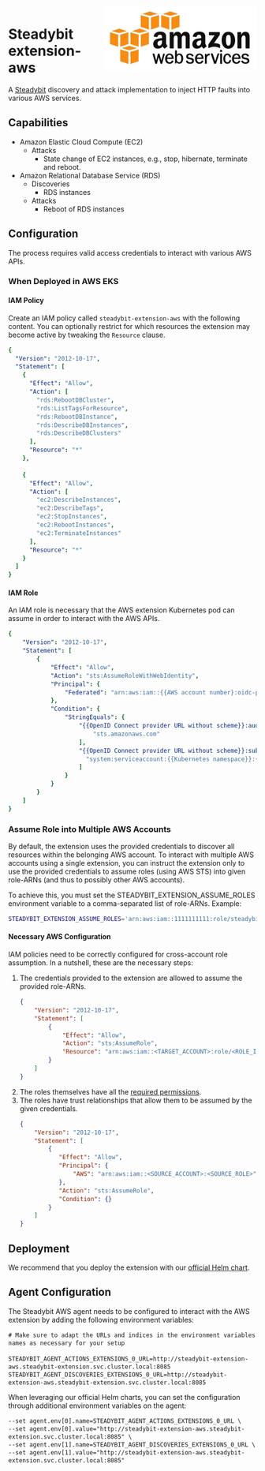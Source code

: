 <img src="./logo.jpeg" height="130" align="right" alt="Amazon Web Services (AWS) logo depicting five orange colored boxes and the text Amazon Web Services">

# Steadybit extension-aws

A [Steadybit](https://www.steadybit.com/) discovery and attack implementation to inject HTTP faults into various AWS services.

## Capabilities

 - Amazon Elastic Cloud Compute (EC2)
     - Attacks
         - State change of EC2 instances, e.g., stop, hibernate, terminate and reboot. 
 - Amazon Relational Database Service (RDS)
   - Discoveries
     - RDS instances
   - Attacks
     - Reboot of RDS instances

## Configuration

The process requires valid access credentials to interact with various AWS APIs.

### When Deployed in AWS EKS 

#### IAM Policy

Create an IAM policy called `steadybit-extension-aws` with the following content.
You can optionally restrict for which resources the extension may become active
by tweaking the `Resource` clause.

```yaml
{
  "Version": "2012-10-17",
  "Statement": [
    {
      "Effect": "Allow",
      "Action": [
        "rds:RebootDBCluster",
        "rds:ListTagsForResource",
        "rds:RebootDBInstance",
        "rds:DescribeDBInstances",
        "rds:DescribeDBClusters"
      ],
      "Resource": "*"
    },

    {
      "Effect": "Allow",
      "Action": [
        "ec2:DescribeInstances",
        "ec2:DescribeTags",
        "ec2:StopInstances",
        "ec2:RebootInstances",
        "ec2:TerminateInstances"
      ],
      "Resource": "*"
    }
  ]
}
```

#### IAM Role

An IAM role is necessary that the AWS extension Kubernetes pod can assume in order to interact
with the AWS APIs.

```yaml
{
    "Version": "2012-10-17",
    "Statement": [
        {
            "Effect": "Allow",
            "Action": "sts:AssumeRoleWithWebIdentity",
            "Principal": {
                "Federated": "arn:aws:iam::{{AWS account number}:oidc-provider/{{OpenID Connect provider URL without scheme}}"
            },
            "Condition": {
                "StringEquals": {
                    "{{OpenID Connect provider URL without scheme}}:aud": [
                        "sts.amazonaws.com"
                    ],
                    "{{OpenID Connect provider URL without scheme}}:sub": [
                      "system:serviceaccount:{{Kubernetes namespace}}:{{Kubernetes service account name}}"
                    ]
                }
            }
        }
    ]
}
```

### Assume Role into Multiple AWS Accounts

By default, the extension uses the provided credentials to discover all resources within the belonging AWS account. To interact with multiple AWS accounts using a single extension, you can instruct the extension only to use the provided credentials to assume roles (using AWS STS) into given role-ARNs (and thus to possibly other AWS accounts).

To achieve this, you must set the STEADYBIT_EXTENSION_ASSUME_ROLES environment variable to a comma-separated list of role-ARNs. Example:

```sh
STEADYBIT_EXTENSION_ASSUME_ROLES='arn:aws:iam::1111111111:role/steadybit-extension-aws,arn:aws:iam::22222222:role/steadybit-extension-aws'
```

#### Necessary AWS Configuration

IAM policies need to be correctly configured for cross-account role assumption. In a nutshell, these are the necessary steps:

 1. The credentials provided to the extension are allowed to assume the provided role-ARNs.
    ```json
    {
        "Version": "2012-10-17",
        "Statement": [
            {
                "Effect": "Allow",
                "Action": "sts:AssumeRole",
                "Resource": "arn:aws:iam::<TARGET_ACCOUNT>:role/<ROLE_IN_TARGET_ACCOUNT>"
            }
        ]
    }
    ```
 2. The roles themselves have all the [required permissions](#iam-policy).
 3. The roles have trust relationships that allow them to be assumed by the given credentials.
    ```json
    {
        "Version": "2012-10-17",
        "Statement": [
            {
               "Effect": "Allow",
               "Principal": {
                   "AWS": "arn:aws:iam::<SOURCE_ACCOUNT>:<SOURCE_ROLE>"
               },
               "Action": "sts:AssumeRole",
               "Condition": {}
            }
        ]
    }
    ```

## Deployment

We recommend that you deploy the extension with our [official Helm chart](https://github.com/steadybit/helm-charts/tree/main/charts/steadybit-extension-aws).

## Agent Configuration

The Steadybit AWS agent needs to be configured to interact with the AWS extension by adding the following environment variables:

```shell
# Make sure to adapt the URLs and indices in the environment variables names as necessary for your setup

STEADYBIT_AGENT_ACTIONS_EXTENSIONS_0_URL=http://steadybit-extension-aws.steadybit-extension.svc.cluster.local:8085
STEADYBIT_AGENT_DISCOVERIES_EXTENSIONS_0_URL=http://steadybit-extension-aws.steadybit-extension.svc.cluster.local:8085
```

When leveraging our official Helm charts, you can set the configuration through additional environment variables on the agent:

```
--set agent.env[0].name=STEADYBIT_AGENT_ACTIONS_EXTENSIONS_0_URL \
--set agent.env[0].value="http://steadybit-extension-aws.steadybit-extension.svc.cluster.local:8085" \
--set agent.env[1].name=STEADYBIT_AGENT_DISCOVERIES_EXTENSIONS_0_URL \
--set agent.env[1].value="http://steadybit-extension-aws.steadybit-extension.svc.cluster.local:8085"
```

